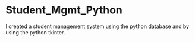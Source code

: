 # Student_Mgmt_Python
I created a student management system using the python database and by using the python tkinter.
